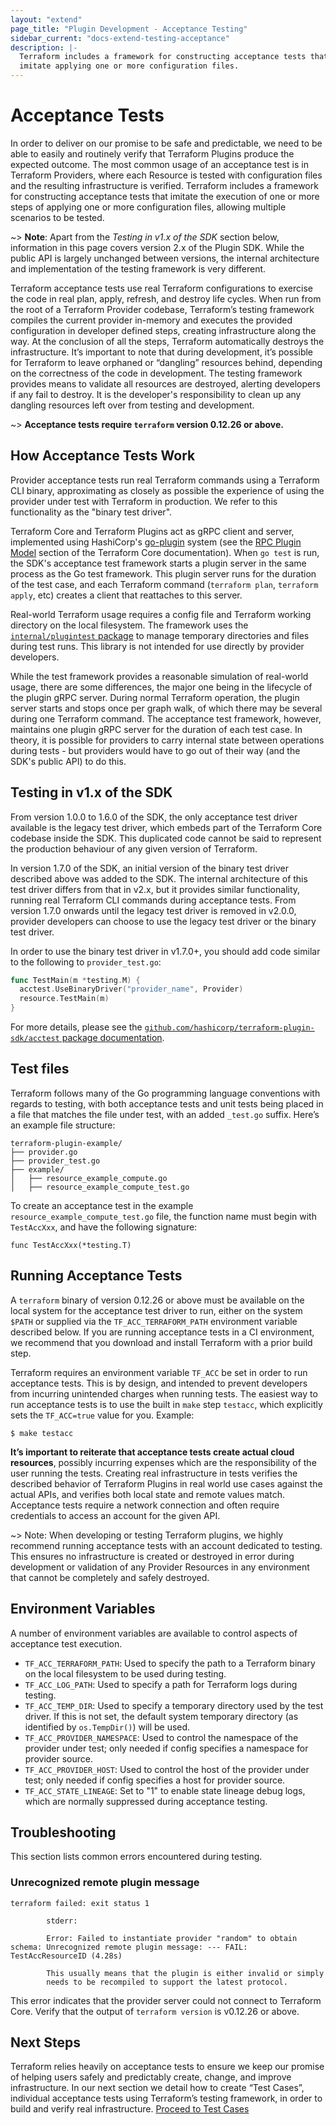 ```yaml
---
layout: "extend"
page_title: "Plugin Development - Acceptance Testing"
sidebar_current: "docs-extend-testing-acceptance"
description: |-
  Terraform includes a framework for constructing acceptance tests that
  imitate applying one or more configuration files.
---
```


# Acceptance Tests

In order to deliver on our promise to be safe and predictable, we need to be
able to easily and routinely verify that Terraform Plugins produce the expected
outcome. The most common usage of an acceptance test is in Terraform Providers,
where each Resource is tested with configuration files and the resulting
infrastructure is verified. Terraform includes a framework for constructing
acceptance tests that imitate the execution of one or more steps of applying one
or more configuration files, allowing multiple scenarios to be tested.


~> **Note**: Apart from the _Testing in v1.x of the SDK_ section below, information in this page covers version 2.x of the Plugin SDK. While the public API is largely unchanged between versions, the internal architecture and implementation of the testing framework is very different.


Terraform acceptance tests use real Terraform configurations to exercise the
code in real plan, apply, refresh, and destroy life cycles. When run from the
root of a Terraform Provider codebase, Terraform’s testing framework compiles
the current provider in-memory and executes the provided configuration in
developer defined steps, creating infrastructure along the way. At the
conclusion of all the steps, Terraform automatically destroys the
infrastructure. It’s important to note that during development, it’s possible
for Terraform to leave orphaned or “dangling” resources behind, depending on the
correctness of the code in development. The testing framework provides means to
validate all resources are destroyed, alerting developers if any fail to
destroy. It is the developer's responsibility to clean up any dangling resources
left over from testing and development.

~> **Acceptance tests require `terraform` version 0.12.26 or above.**

## How Acceptance Tests Work

Provider acceptance tests run real Terraform commands using a Terraform CLI binary, approximating as closely as possible the experience of using the provider under test with Terraform in production. We refer to this functionality as the "binary test driver".

Terraform Core and Terraform Plugins act as gRPC client and server, implemented using HashiCorp's [go-plugin](https://github.com/hashicorp/go-plugin) system (see the [RPC Plugin Model](https://github.com/hashicorp/terraform/tree/main/docs/plugin-protocol) section of the Terraform Core documentation).  When `go test` is run, the SDK's acceptance test framework starts a plugin server in the same process as the Go test framework. This plugin server runs for the duration of the test case, and each Terraform command (`terraform plan`, `terraform apply`, etc) creates a client that reattaches to this server.

Real-world Terraform usage requires a config file and Terraform working directory on the local filesystem. The framework uses the [`internal/plugintest` package](https://pkg.go.dev/github.com/hashicorp/terraform-plugin-sdk/v2/internal/plugintest) to manage temporary directories and files during test runs. This library is not intended for use directly by provider developers.

While the test framework provides a reasonable simulation of real-world usage, there are some differences, the major one being in the lifecycle of the plugin gRPC server. During normal Terraform operation, the plugin server starts and stops once per graph walk, of which there may be several during one Terraform command. The acceptance test framework, however, maintains one plugin gRPC server for the duration of each test case. In theory, it is possible for providers to carry internal state between operations during tests - but providers would have to go out of their way (and the SDK's public API) to do this.

## Testing in v1.x of the SDK

From version 1.0.0 to 1.6.0 of the SDK, the only acceptance test driver available is the legacy test driver, which embeds part of the Terraform Core codebase inside the SDK. This duplicated code cannot be said to represent the production behaviour of any given version of Terraform.

In version 1.7.0 of the SDK, an initial version of the binary test driver described above was added to the SDK. The internal architecture of this test driver differs from that in v2.x, but it provides similar functionality, running real Terraform CLI commands during acceptance tests. From version 1.7.0 onwards until the legacy test driver is removed in v2.0.0, provider developers can choose to use the legacy test driver or the binary test driver.

In order to use the binary test driver in v1.7.0+, you should add code similar to the following to `provider_test.go`:

```go
func TestMain(m *testing.M) {
  acctest.UseBinaryDriver("provider_name", Provider)
  resource.TestMain(m)
}
```

For more details, please see the [`github.com/hashicorp/terraform-plugin-sdk/acctest` package documentation](https://pkg.go.dev/github.com/hashicorp/terraform-plugin-sdk/acctest).


## Test files

Terraform follows many of the Go programming language conventions with regards
to testing, with both acceptance tests and unit tests being placed in a file
that matches the file under test, with an added `_test.go` suffix. Here’s an
example file structure:

```
terraform-plugin-example/
├── provider.go
├── provider_test.go
├── example/
│   ├── resource_example_compute.go
│   ├── resource_example_compute_test.go
```

To create an acceptance test in the example `resource_example_compute_test.go`
file, the function name must begin with `TestAccXxx`, and have the following
signature:

    func TestAccXxx(*testing.T)

## Running Acceptance Tests

A `terraform` binary of version 0.12.26 or above must be available on the local system for the acceptance test driver to run, either on the system `$PATH` or supplied via the `TF_ACC_TERRAFORM_PATH` environment variable described below. If you are running acceptance tests in a CI environment, we recommend that you download and install Terraform with a prior build step.

Terraform requires an environment variable `TF_ACC` be set in order to run
acceptance tests. This is by design, and intended to prevent developers from
incurring unintended charges when running tests. The easiest way to run
acceptance tests is to use the built in `make` step `testacc`, which explicitly
sets the `TF_ACC=true` value for you. Example:

    $ make testacc

**It’s important to reiterate that acceptance tests create actual cloud resources**,
possibly incurring expenses which are the responsibility of the user running
the tests. Creating real infrastructure in
tests verifies the described behavior of Terraform Plugins in real world use
cases against the actual APIs, and verifies both local state and remote values
match. Acceptance tests require a network connection and often require
credentials to access an account for the given API.

~> Note: When developing or testing Terraform plugins, we highly recommend
running acceptance tests with an account dedicated to testing. This ensures no
infrastructure is created or destroyed in error during development or validation
of any Provider Resources in any environment that cannot be completely and
safely destroyed.

## Environment Variables

A number of environment variables are available to control aspects of acceptance test execution.

 - `TF_ACC_TERRAFORM_PATH`: Used to specify the path to a Terraform binary on the local filesystem to be used during testing.
 - `TF_ACC_LOG_PATH`: Used to specify a path for Terraform logs during testing.
 - `TF_ACC_TEMP_DIR`: Used to specify a temporary directory used by the test driver. If this is not set, the default system temporary directory (as identified by `os.TempDir()`) will be used.
 - `TF_ACC_PROVIDER_NAMESPACE`: Used to control the namespace of the provider under test; only needed if config specifies a namespace for provider source.
 - `TF_ACC_PROVIDER_HOST`: Used to control the host of the provider under test; only needed if config specifies a host for provider source.
 - `TF_ACC_STATE_LINEAGE`: Set to "1" to enable state lineage debug logs, which are normally suppressed during acceptance testing.

## Troubleshooting

This section lists common errors encountered during testing.

### Unrecognized remote plugin message

```
terraform failed: exit status 1

        stderr:

        Error: Failed to instantiate provider "random" to obtain schema: Unrecognized remote plugin message: --- FAIL: TestAccResourceID (4.28s)

        This usually means that the plugin is either invalid or simply
        needs to be recompiled to support the latest protocol.
```

This error indicates that the provider server could not connect to Terraform Core. Verify that the output of `terraform version` is v0.12.26 or above.


## Next Steps

Terraform relies heavily on acceptance tests to ensure we keep our promise of
helping users safely and predictably create, change, and improve
infrastructure. In our next section we detail how to create “Test Cases”,
individual acceptance tests using Terraform’s testing framework, in order to
build and verify real infrastructure. [Proceed to Test
Cases](/docs/extend/testing/acceptance-tests/testcase.html)

